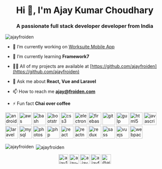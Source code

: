 <h1 align="center">Hi 👋, I'm Ajay Kumar Choudhary</h1>
<h3 align="center">A passionate full stack developer developer from India</h3>

<p align="left"> <img src="https://komarev.com/ghpvc/?username=ajayfroiden" alt="ajayfroiden" /> </p>

- 🔭  I’m currently working on [Worksuite Mobile App](https://1.envato.market/worksuite)

- 🌱  I’m currently learning **Framework7**

- 👨‍💻  All of my projects are available at [https://github.com/ajayfroiden](https://github.com/ajayfroiden)

- 💬  Ask me about **React, Vue and Laravel**

- 📫  How to reach me **ajay@froiden.com**

- ⚡  Fun fact **Chai over coffee**

<p align="left"><img src="https://devicons.github.io/devicon/devicon.git/icons/android/android-original-wordmark.svg" alt="android" width="40" height="40"/> <img src="https://devicons.github.io/devicon/devicon.git/icons/amazonwebservices/amazonwebservices-original-wordmark.svg" alt="aws" width="40" height="40"/> <img src="https://www.vectorlogo.zone/logos/gnu_bash/gnu_bash-icon.svg" alt="bash" width="40" height="40"/> <img src="https://devicons.github.io/devicon/devicon.git/icons/bootstrap/bootstrap-plain.svg" alt="bootstrap" width="40" height="40"/> <img src="https://devicons.github.io/devicon/devicon.git/icons/css3/css3-original-wordmark.svg" alt="css3" width="40" height="40"/> <img src="https://devicons.github.io/devicon/devicon.git/icons/electron/electron-original.svg" alt="electron" width="40" height="40"/> <img src="https://www.vectorlogo.zone/logos/firebase/firebase-icon.svg" alt="firebase" width="40" height="40"/> <img src="https://www.vectorlogo.zone/logos/git-scm/git-scm-icon.svg" alt="git" width="40" height="40"/> <img src="https://devicons.github.io/devicon/devicon.git/icons/gulp/gulp-plain.svg" alt="gulp" width="40" height="40"/> <img src="https://devicons.github.io/devicon/devicon.git/icons/html5/html5-original-wordmark.svg" alt="html5" width="40" height="40"/> <img src="https://devicons.github.io/devicon/devicon.git/icons/javascript/javascript-original.svg" alt="javascript" width="40" height="40"/> <img src="https://devicons.github.io/devicon/devicon.git/icons/laravel/laravel-plain-wordmark.svg" alt="laravel" width="40" height="40"/> <img src="https://devicons.github.io/devicon/devicon.git/icons/mysql/mysql-original-wordmark.svg" alt="mysql" width="40" height="40"/> <img src="https://devicons.github.io/devicon/devicon.git/icons/photoshop/photoshop-plain.svg" alt="photoshop" width="40" height="40"/> <img src="https://devicons.github.io/devicon/devicon.git/icons/php/php-original.svg" alt="php" width="40" height="40"/> <img src="https://devicons.github.io/devicon/devicon.git/icons/react/react-original-wordmark.svg" alt="react" width="40" height="40"/> <img src="https://reactnative.dev/img/header_logo.svg" alt="reactnative" width="40" height="40"/> <img src="https://devicons.github.io/devicon/devicon.git/icons/redux/redux-original.svg" alt="redux" width="40" height="40"/> <img src="https://devicons.github.io/devicon/devicon.git/icons/sass/sass-original.svg" alt="sass" width="40" height="40"/> <img src="https://devicons.github.io/devicon/devicon.git/icons/vuejs/vuejs-original-wordmark.svg" alt="vuejs" width="40" height="40"/> <img src="https://devicons.github.io/devicon/devicon.git/icons/webpack/webpack-original.svg" alt="webpack" width="40" height="40"/></p><p><img align="left" src="https://github-readme-stats.vercel.app/api/top-langs/?username=ajayfroiden&layout=compact&hide=html" alt="ajayfroiden" /></p>

<p>&nbsp;<img align="center" src="https://github-readme-stats.vercel.app/api?username=ajayfroiden&show_icons=true" alt="ajayfroiden" /></p>

<p align="center">
<a href="https://twitter.com/ajay138" target="blank"><img align="center" src="https://cdn.jsdelivr.net/npm/simple-icons@3.0.1/icons/twitter.svg" alt="ajay138" height="30" width="30" /></a>
<a href="https://linkedin.com/in/ajay-kumar-choudhary-26205219" target="blank"><img align="center" src="https://cdn.jsdelivr.net/npm/simple-icons@3.0.1/icons/linkedin.svg" alt="ajay-kumar-choudhary-26205219" height="30" width="30" /></a>
<a href="https://fb.com/ajaykaaab" target="blank"><img align="center" src="https://cdn.jsdelivr.net/npm/simple-icons@3.0.1/icons/facebook.svg" alt="ajaykaaab" height="30" width="30" /></a>
<a href="https://instagram.com/ajayfroiden" target="blank"><img align="center" src="https://cdn.jsdelivr.net/npm/simple-icons@3.0.1/icons/instagram.svg" alt="ajayfroiden" height="30" width="30" /></a>
<a href="https://medium.com/@ajay.froiden" target="blank"><img align="center" src="https://cdn.jsdelivr.net/npm/simple-icons@3.0.1/icons/medium.svg" alt="@ajay.froiden" height="30" width="30" /></a>
</p>
